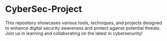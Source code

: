 # CyberSec-Project
This repository showcases various tools, techniques, and projects designed to enhance digital security awareness and protect against potential threats. Join us in learning and collaborating on the latest in cybersecurity!
